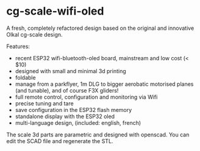 # cg-scale-wifi-oled

A fresh, completely refactored design based on the original and innovative Olkal cg-scale design.

Features:

- recent ESP32 wifi-bluetooth-oled board, mainstream and low cost (< $10)
- designed with small and minimal 3d printing
- foldable
- manage from a parkflyer, 1m DLG to bigger aerobatic motorised planes (and tunable), and of course F3X gliders!
- full remote control, configuration and monitoring via Wifi
- precise tuning and tare
- save configuration in the ESP32 flash memory
- standalone display with the ESP32 oled
- multi-language design, (included: english, french)

The scale 3d parts are parametric and designed with openscad. You can edit the SCAD file and regenerate the STL.
